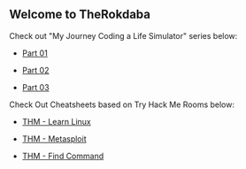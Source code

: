## Welcome to TheRokdaba

Check out "My Journey Coding a Life Simulator" series below:

- [Part 01](https://therokdaba.github.io/2021/02/12/Life-Simulator-Journey-Part-01.html)

- [Part 02](https://therokdaba.github.io/2021/02/13/Life-Simulator-Journey-Part-02.html)

- [Part 03](https://therokdaba.github.io/2021/02/27/Life-Simulator-Journey-Part-03.html)

Check Out Cheatsheets based on Try Hack Me Rooms below:

- [THM - Learn Linux](https://therokdaba.github.io/2021/04/16/THM-Learn-Linux.html)

- [THM - Metasploit](https://therokdaba.github.io/2021/04/16/THM-Learn-Linux.html)

- [THM - Find Command](https://therokdaba.github.io/2021/04/16/THM-Learn-Linux.html)